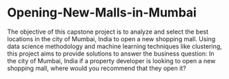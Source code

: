 # Opening-New-Malls-in-Mumbai
The objective of this capstone project is to analyze and select the best locations in the city of Mumbai, India to open a new shopping mall. Using data science methodology and machine learning techniques like clustering, this project aims to provide solutions to answer the business question: In the city of Mumbai, India if a property developer is looking to open a new shopping mall, where would you recommend that they open it?

